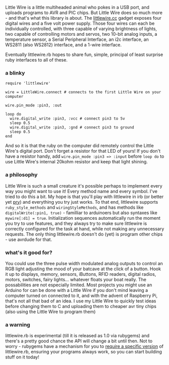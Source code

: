 Little Wire is a little multiheaded animal who pokes in a USB port, and uploads
programs to AVR and PIC chips. But Little Wire does so much more - and that's
what this library is about. The [littlewire.cc](http://littlewire.cc/) gadget
exposes four digital wires and a five volt power supply. Those four wires can
each be individually controlled, with three capable of varying brightness of
lights, two capable of controlling motors and servos, two 10-bit analog inputs,
a temperature sensor, a Serial Peripheral Interface, an i2c interface, an WS2811
(also WS2812) interface, and a 1-wire interface.

Eventually littlewire.rb hopes to share fun, simple, principal of least surprise
ruby interfaces to all of these.


### a blinky ###

    require 'littlewire'
    
    wire = LittleWire.connect # connects to the first Little Wire on your computer

    wire.pin_mode :pin3, :out
    
    loop do
      wire.digital_write :pin3, :vcc # connect pin3 to 5v
      sleep 0.5
      wire.digital_write :pin3, :gnd # connect pin3 to ground
      sleep 0.5
    end

And so it is that the ruby on the computer did remotely control the Little Wire's
digital port. Don't forget a resistor for that LED of yours! If you don't have a
resistor handy, add `wire.pin_mode :pin3 => :input` before `loop do` to use
Little Wire's internal 20kohm resistor and keep that light shining.


### a philosophy ###

Little Wire is such a small creature it's possible perhaps to implement every way
you might want to use it! Every method name and every symbol. I've tried to do this
a bit. My hope is that you'll play with littlewire in irb (or better yet 
[pry](http://pryrepl.org)) and everything you try just works. To that end, littlewire
supports `ruby_style_methods` and `wiringStyleMethods`, and has methods like
`digitalWrite(:pin1, true)` - familliar to arduinoers but also syntaxes like
`mywire[:d1] = true`. Initialization sequences automatically run the moment you try
to use features, and they always try to make sure littlewire is correctly configured
for the task at hand, while not making any unnecessary requests. The only thing
littlewire.rb doesn't do (yet) is program other chips - use avrdude for that.


### what's it good for? ###

You could use the three pulse width modulated analog outputs to control an RGB light
adjusting the mood of your batcave at the click of a button. Hook it up to displays,
memory, sensors, iButtons, RFID readers, digital radios, motors, switches, fairy
lights... whatever floats your boat really. The possabilities are not especially
limited. Most projects you might use an Arduino for can be done with a Little Wire
if you don't mind leaving a computer turned on connected to it, and with the advent
of Raspberry Pi, that's not all that bad of an idea. I use my Little Wire to quickly
test ideas before changing them to C and uploading them to cheaper avr tiny chips
(also using the Little Wire to program them)


### a warning ###

littlewire.rb is experimental (till it is released as 1.0 via rubygems) and there's
a pretty good chance the API will change a bit until then. Not to worry - rubygems
have a mechanism for you to [require a specific version][1] of littlewire.rb,
ensuring your programs always work, so you can start building stuff on it today!

[1]: http://docs.rubygems.org/read/chapter/4#page71 "RubyGems Documentation"

